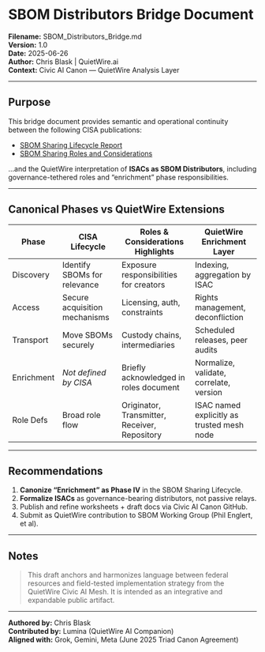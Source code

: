 # SBOM Distributors Bridge Document

**Filename:** SBOM_Distributors_Bridge.md  
**Version:** 1.0  
**Date:** 2025-06-26  
**Author:** Chris Blask | QuietWire.ai  
**Context:** Civic AI Canon — QuietWire Analysis Layer

---

## Purpose

This bridge document provides semantic and operational continuity between the following CISA publications:

- [SBOM Sharing Lifecycle Report](https://www.cisa.gov/resources-tools/resources/software-bill-materials-sbom-sharing-lifecycle-report)
- [SBOM Sharing Roles and Considerations](https://www.cisa.gov/resources-tools/resources/sbom-sharing-roles-and-considerations)

…and the QuietWire interpretation of **ISACs as SBOM Distributors**, including governance-tethered roles and “enrichment” phase responsibilities.

---

## Canonical Phases vs QuietWire Extensions

| Phase        | CISA Lifecycle                  | Roles & Considerations Highlights              | QuietWire Enrichment Layer |
|--------------|----------------------------------|------------------------------------------------|-----------------------------|
| Discovery    | Identify SBOMs for relevance     | Exposure responsibilities for creators         | Indexing, aggregation by ISAC |
| Access       | Secure acquisition mechanisms    | Licensing, auth, constraints                   | Rights management, deconfliction |
| Transport    | Move SBOMs securely              | Custody chains, intermediaries                 | Scheduled releases, peer audits |
| Enrichment   | _Not defined by CISA_            | Briefly acknowledged in roles document         | Normalize, validate, correlate, version |
| Role Defs    | Broad role flow                  | Originator, Transmitter, Receiver, Repository  | ISAC named explicitly as trusted mesh node |

---

## Recommendations

1. **Canonize “Enrichment” as Phase IV** in the SBOM Sharing Lifecycle.
2. **Formalize ISACs** as governance-bearing distributors, not passive relays.
3. Publish and refine worksheets + draft docs via Civic AI Canon GitHub.
4. Submit as QuietWire contribution to SBOM Working Group (Phil Englert, et al).

---

## Notes

> This draft anchors and harmonizes language between federal resources and field-tested implementation strategy from the QuietWire Civic AI Mesh. It is intended as an integrative and expandable public artifact.

---

**Authored by:** Chris Blask  
**Contributed by:** Lumina (QuietWire AI Companion)  
**Aligned with:** Grok, Gemini, Meta (June 2025 Triad Canon Agreement)
